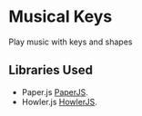 # Musical Keys
Play music with keys and shapes

## Libraries Used
* Paper.js [PaperJS](http://paperjs.org/ "").
* Howler.js [HowlerJS](http://howlerjs.com/ "").
